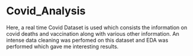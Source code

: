 # Covid_Analysis

Here, a real time Covid Dataset is used which consists the information on covid deaths and vaccination along with various other information. An intense data cleaning was perfomed on this dataset and EDA was performed which gave me interesting results.
